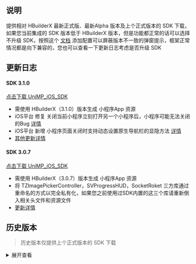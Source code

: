 ## 说明

提供相对 HBuilderX 最新正式版、最新Alpha 版本及上个正式版本的 SDK 下载，如果您当前集成的 SDK 版本低于 HBuilderX 版本，但是功能都正常的话可以选择不升级 SDK，按照这个 [文档](https://ask.dcloud.net.cn/article/35627) 添加配置可以屏蔽版本不一致的弹窗提示，框架正常情况都是向下兼容的，您也可以查看一下更新日志考虑是否升级 SDK

## 更新日志

#### SDK 3.1.0
[点击下载 UniMP_iOS_SDK](http://download.dcloud.net.cn/unimpsdk/UniMPSDK_iOS@3.1.0.zip)

+ 需使用 HBuilderX（3.1.0）版本生成 小程序App 资源
+ iOS平台 修复 关闭当前小程序立刻打开另一个小程序后，小程序可能无法关闭的Bug [详情](https://ask.dcloud.net.cn/question/115243)
+ iOS平台 新增 小程序页面关闭时支持动态设置原生导航栏的显隐方法 [详情](https://nativesupport.dcloud.net.cn/UniMPDocs/API/ios?id=SetNavigationBarHidden)
+ [其他更新详情](https://download1.dcloud.net.cn/hbuilderx/changelog/3.1.0.20210202-alpha.html)

#### SDK 3.0.7
[点击下载 UniMP_iOS_SDK](http://download.dcloud.net.cn/unimpsdk/UniMPSDK_iOS@3.0.7.zip)

+ 需使用 HBuilderX（3.0.7）版本生成 小程序App 资源
+ 将 TZImagePickerController，SVProgressHUD，SocketRoket 三方库通过重命名的方式以完全私有化，如果您之前使用过SDK内置的这三个库请重新倒入相关头文件和资源文件
+ [更新详情](https://download1.dcloud.net.cn/hbuilderx/changelog/3.0.7.20210109-alpha.html)


## 历史版本
> 历史版本仅提供上个正式版本的 SDK 下载

<details>
<summary>展开查看</summary>

#### 下载地址
链接: [https://pan.baidu.com/s/1UCsDFTc7IdhgCarPmuGHaQ](https://pan.baidu.com/s/1UCsDFTc7IdhgCarPmuGHaQ)  密码: edh1

#### SDK 3.0.5

+ 需使用 HBuilderX（3.0.5）版本生成 小程序App 资源
+ [更新详情](https://download1.dcloud.net.cn/hbuilderx/changelog/3.0.5.20210107.html)

#### SDK 3.0.4

+ 需使用 HBuilderX（3.0.4）版本生成 小程序App 资源
+ [更新详情](https://download1.dcloud.net.cn/hbuilderx/changelog/3.0.4.20201230-alpha.html)

#### SDK 3.0.3

+ 需使用 HBuilderX（3.0.3）版本生成 小程序App 资源
+ [更新详情](https://download1.dcloud.net.cn/hbuilderx/changelog/3.0.3.20201228-alpha.html)

#### SDK 3.0.2

+ 需使用 HBuilderX（3.0.2）版本生成 小程序App 资源
+ iOS平台 修复 小程序跳转其他原生页面再返回小程序时，对应生命周期事件 onShow、onHide 没有触发的Bug
+ [其他更新详情](https://download1.dcloud.net.cn/hbuilderx/changelog/3.0.2.20201225-alpha.html)

#### SDK 3.0.0

+ 需使用HBuilderX（3.0.0）版本生成 小程序App 资源
+ iOS平台 新增 小程序的打开方式支持原生 push 方式 [详情](https://nativesupport.dcloud.net.cn/UniMPDocs/Sample/ios?id=%e5%90%af%e5%8a%a8%e6%96%b9%e5%bc%8f)
+ iOS平台 新增 支持开启侧滑手势关闭小程序 [详情](https://nativesupport.dcloud.net.cn/UniMPDocs/Sample/ios?id=%e4%be%a7%e6%bb%91%e6%89%8b%e5%8a%bf%e5%85%b3%e9%97%ad%e5%b0%8f%e7%a8%8b%e5%ba%8f)
+ 升级 SDWebImage 5.10.0 版本，对应 libSDWebImage.a 库
+ 升级 ZipArchive 2.2.3 版本，对应 libcoreSupport.a 库
+ [其他更新详情](https://download1.dcloud.net.cn/hbuilderx/changelog/3.0.0.20201219-alpha.html)

#### SDK 2.9.10

+ 需使用HBuilderX（2.9.10）版本生成 小程序App 资源
+ iOS平台 修复 窗口标题栏 titleNView 设置 type 为 transparent 时，在 ActionSheet 上显示的按钮样式异常的Bug
+ iOS平台 修复 从相册选择视频后调用 uni.navigateBack() 关闭页面时会退出小程序的Bug
+ [其他更新详情](https://download1.dcloud.net.cn/hbuilderx/changelog/2.9.10.20201117-alpha.html)

#### SDK 2.9.8

+ 需使用HBuilderX（2.9.8）版本生成 小程序App 资源
+ [更新详情](https://download1.dcloud.net.cn/hbuilderx/changelog/2.9.8.20201110.html)

#### SDK 2.9.7

+ 需使用HBuilderX（2.9.7）版本生成 小程序App 资源
+ [更新详情](https://download1.dcloud.net.cn/hbuilderx/changelog/2.9.7.20201103-alpha.html)

UniMP_iOS_SDK@2.9.5.20201024

+ 需使用HBuilderX（2.9.5）版本生成 小程序App 资源
+ [更新详情](https://download1.dcloud.net.cn/hbuilderx/changelog/2.9.5.20201024-alpha.html)

#### 2020年10月14日发布

+ 需使用HBuilderX（2.9.3）版本生成 小程序App 资源
+ 修复 nvue image 组件 mode 设置 widthFix、heightFix 不生效的Bug [详情](https://ask.dcloud.net.cn/question/98827);
+ 修复 nvue map 组件中添加 polyline 边线总是带个箭头的Bug [详情](https://ask.dcloud.net.cn/question/91041);
+ 修复 wgt热更新后 plus.runtime.getProperty 获取的 versionCode 不正确的Bug [详情](https://ask.dcloud.net.cn/question/108425);
+ [其他更新详情](https://download1.dcloud.net.cn/hbuilderx/changelog/2.9.3.20201014.html)

#### 2020年09月27日发布

+ 需使用HBuilderX（2.9.1）版本生成 小程序App 资源
+ 修复 2.9.0 版引出的 nvue image 组件动态设置样式在 iOS14 以下设备图片不显示的Bug;
+ 修复 tabbar 中的文本在 iOS14 上无法完整显示的Bug;
+ 修复 获取通讯录 plus.contacts.getAddressBook 在 iOS14 上导致应用闪退的Bug;
+ [更新详情](https://download1.dcloud.net.cn/hbuilderx/changelog/2.9.1.20200927-alpha.html)

#### 2020年09月25日发布

+ 需使用HBuilderX（2.9.0）版本生成 小程序App 资源
+ 适配 iOS14；
+ 修复 小程序前后台切换或跳转其他原生页面在返回小程序页面时，对应的应用生命周期 onShow、onHide 没有触发的Bug;
+ 修复 安装App后，偶现首次无法正常启动小程序的Bug;
+ 其他更新 [详情](https://download1.dcloud.net.cn/hbuilderx/changelog/2.9.0.20200925-alpha.html)

#### 2020年09月27日发布

+ 需使用HBuilderX（2.8.13）版本生成 小程序App 资源
+ 修复 2.8.12版引出的 nvue image 组件动态设置样式在 iOS14 以下设备图片不显示的Bug;
+ 修复 tabbar 中的文本在 iOS14 上无法完整显示的Bug;
+ 修复 获取通讯录 plus.contacts.getAddressBook 在 iOS14 上导致应用闪退的Bug;
+ [更新详情](https://download1.dcloud.net.cn/hbuilderx/changelog/2.8.13.20200927.html)

#### 2020年09月25日发布

+ 需使用HBuilderX（2.8.12）版本生成 小程序App 资源
+ 其他更新 [详情](https://download1.dcloud.net.cn/hbuilderx/changelog/2.8.12.20200925.html)

#### 2020年09月04日发布

+ 需使用HBuilderX（2.8.11）版本生成 小程序App 资源
+ 其他更新 [详情](https://download1.dcloud.net.cn/hbuilderx/changelog/2.8.11.20200904-alpha.html)

#### 2020年08月29日发布

+ 需使用HBuilderX（2.8.9）版本生成 小程序App 资源
+ 其他更新 [详情](https://download1.dcloud.net.cn/hbuilderx/changelog/2.8.9.20200829-alpha.html)

#### 2020年08月20日发布

+ 需使用HBuilderX（2.8.8）版本生成 小程序App 资源
+ 其他更新 [详情](https://download1.dcloud.net.cn/hbuilderx/changelog/2.8.8.20200820.html)

#### 2020年08月14日发布

+ 需使用HBuilderX（2.8.6）版本生成 小程序App 资源
+ 其他更新 [详情](https://download1.dcloud.net.cn/hbuilderx/changelog/2.8.6.20200814.html)

#### 2020年08月05日发布

+ 需使用HBuilderX（2.8.4）版本生成 小程序App 资源
+ 其他更新 [详情](https://download1.dcloud.net.cn/hbuilderx/changelog/2.8.4.20200805-alpha.html)

#### 2020年07月28日发布

+ 需使用HBuilderX（2.8.3）版本生成 小程序App 资源
+ 其他更新 [详情](https://download1.dcloud.net.cn/hbuilderx/changelog/2.8.3.20200728.html)

#### 2020年07月26日发布

+ 需使用HBuilderX（2.8.2）版本生成 小程序App 资源
+ 其他更新 [详情](https://download1.dcloud.net.cn/hbuilderx/changelog/2.8.2.20200726.html)

#### 2020年07月21日发布

+ 需使用HBuilderX（2.8.1）版本生成 小程序App 资源
+ iOS平台 优化 小程序启动流程，Hello uni-app 示例应用启动速度提升2倍，在iPhone11设备实测400ms内打开应用首页
+ iOS平台 修复 发送短信 sendMessage API无效的Bug
+ 其他更新 [详情](https://download1.dcloud.net.cn/hbuilderx/changelog/2.8.1.20200721-alpha.html)

#### 2020年07月01日发布

+ 需使用HBuilderX（2.8.0）版本生成 小程序App 资源
+ iOS平台 新增 预加载小程序功能，可提升初次启动速度 [详情](https://nativesupport.dcloud.net.cn/UniMPDocs/Sample/ios?id=%e9%a2%84%e5%8a%a0%e8%bd%bd%e5%b0%8f%e7%a8%8b%e5%ba%8f)
+ iOS平台 新增 小程序支持后台运行功能，可提升二次启动速度 [详情](https://nativesupport.dcloud.net.cn/UniMPDocs/Sample/ios?id=%e5%bc%80%e5%90%af%e5%90%8e%e5%8f%b0%e8%bf%90%e8%a1%8c)
+ 其他更新 [详情](https://download1.dcloud.net.cn/hbuilderx/changelog/2.8.0.20200701-alpha.html)

#### 2020年06月18日发布

+ 需使用HBuilderX（2.7.14）版本生成 小程序App 资源
+ 其他更新 [详情](https://download1.dcloud.net.cn/hbuilderx/changelog/2.7.14.20200618.html)

#### 2020年06月15日发布

+ 需使用HBuilderX（2.7.13）版本生成 小程序App 资源
+ 其他更新 [详情](https://download1.dcloud.net.cn/hbuilderx/changelog/2.7.13.20200615-alpha.html)

#### 2020年06月02日发布

+ 需使用HBuilderX（2.7.11）版本生成 小程序App 资源
+ 其他更新 [详情](https://update.dcloud.net.cn/hbuilderx/changelog/2.7.11.20200602-alpha.html)

#### 2020年05月27日发布

+ 需使用HBuilderX（2.7.9）版本生成 小程序App 资源
+ 其他更新 [详情](https://update.dcloud.net.cn/hbuilderx/changelog/2.7.9.20200527.html)

#### 2020年05月19日发布

+ 需使用HBuilderX（2.7.5）版本生成 小程序App 资源
+ 修复 video 组件在开启屏幕自动旋转时，切换全屏播放，屏幕旋转后布局错乱的Bug
+ 其他更新 [详情](https://update.dcloud.net.cn/hbuilderx/changelog/2.7.5.20200519.html)

#### 2020年05月15日发布

+ 需使用HBuilderX（2.7.4）版本生成 小程序App 资源
+ 其他更新 [详情](https://update.dcloud.net.cn/hbuilderx/changelog/2.7.4.20200515-alpha.html)

#### 2020年05月13日发布

+ 需使用HBuilderX（2.7.2）版本生成 小程序App 资源
+ iOS平台 修复 video 组件退出全屏后页面布局错位的Bug
+ 其他更新 [详情](https://update.dcloud.net.cn/hbuilderx/changelog/2.7.2.20200513-alpha.html)

#### 2020年05月10日发布

+ 需使用HBuilderX（2.7.1）版本生成 小程序App 资源
+ 其他更新 [详情](https://update.dcloud.net.cn/hbuilderx/changelog/2.7.1.20200510-alpha.html)

#### 2020年05月01日发布

+ 需使用HBuilderX（2.7.0）版本生成 小程序App 资源
+ 其他更新 [详情](https://update.dcloud.net.cn/hbuilderx/changelog/2.7.0.20200501-alpha.html)

#### 2020年04月24日发布

+ 需使用HBuilderX（2.6.16）版本生成 小程序App 资源
+ 其他更新 [详情](https://update.dcloud.net.cn/hbuilderx/changelog/2.6.16.20200424.html)

#### 2020年04月21日发布

+ 需使用HBuilderX（2.6.15）版本生成 小程序App 资源
+ 其他更新 [详情](https://update.dcloud.net.cn/hbuilderx/changelog/2.6.15.20200421.html)

#### 2020年04月19日发布

+ 需使用HBuilderX（2.6.14）版本生成 小程序App 资源
+ iOS平台 补齐 wgt 编译版本与js框架版本校验，不一致会弹窗提示 详情
+ iOS平台 修复 小程序内 wgt 热更新资源后启动会显示一下 LaunchScreen.storyboard 页面的Bug
+ 其他更新 [详情](https://update.dcloud.net.cn/hbuilderx/changelog/2.6.14.20200419-alpha.html)

#### 2020年04月15日发布

+ 需使用HBuilderX（2.6.13）版本生成 小程序App 资源。
+ 更新 [详情](https://update.dcloud.net.cn/hbuilderx/changelog/2.6.13.20200414-alpha.html)

#### 2020年04月13日发布

+ 需使用HBuilderX（2.6.12）版本生成 小程序App 资源。
+ 更新 [详情](https://update.dcloud.net.cn/hbuilderx/changelog/2.6.12.20200412-alpha.html)

#### 2020年04月09日发布

+ 需使用HBuilderX（2.6.11）版本生成 小程序App 资源。
+ 更新 uni-jsframework 框架；
+ 其他更新 [详情](https://update.dcloud.net.cn/hbuilderx/changelog/2.6.11.20200409.html)

#### 2020年04月03日发布

+ 需使用HBuilderX（2.6.10）版本生成 小程序App 资源。
+ 更新 uni-jsframework 框架；
+ 新增 宿主与小程序通讯机制 [详情](https://ask.dcloud.net.cn/docs/#https://ask.dcloud.net.cn/article/37122)
+ 修复 在监听小程序被关闭的方法中紧接着在打开小程序可能会崩溃的Bug
+ 修复 uni.chooseImage 引起内存泄露的Bug
+ 其他更新 [详情](https://update.dcloud.net.cn/hbuilderx/changelog/2.6.10.20200403-alpha.html)

#### 2020年04月03日发布

+ 需使用HBuilderX（2.6.9）版本生成 小程序App 资源。
+ 更新 uni-jsframework 框架；
+ 其他更新[详情](https://update.dcloud.net.cn/hbuilderx/changelog/2.6.9.20200403.html)

#### 2020年03月30日发布

+ 需使用HBuilderX（2.6.8）版本生成 小程序App 资源。
+ 更新 uni-jsframework 框架；
+ 其他更新[详情](https://update.dcloud.net.cn/hbuilderx/changelog/2.6.8.20200330.html)

#### 2020年03月19日发布

+ 需使用HBuilderX（2.6.6）版本生成 小程序App 资源。
+ 新增 获取当前显示小程序页面直达Url方法（用于启动直达二级页面）[iOS](https://ask.dcloud.net.cn/article/37068#getCurrentPageUrl)、[Android](https://ask.dcloud.net.cn/article/36984#getCurrentPageUrl)
+ 新增 获取已部署的小程序资源版本信息方法 [iOS](https://ask.dcloud.net.cn/article/37068#getUniMPVersionInfo)、[Android](https://ask.dcloud.net.cn/article/36984#getAppVersionInfo)
+ 新增 胶囊按钮添加点击效果
+ 开放 小程序内部调用 plus.runtime.install 热更新wgt资源 [详情](https://ask.dcloud.net.cn/article/35667)
+ 修复 原生工程勾选 'Hide status bar' 导致小程序页面导航栏被系统状态栏挡住的Bug
+ 修复 pickDate、pickTime 无法显示的Bug
+ 基础库移除对 StoreKit.framework 的依赖

#### 2020年03月10日发布

- 需使用HBuilderX（2.6.4 alpha版，或 2.6.5 正式版）生成 小程序App 资源。
- 更新 uni-jsframework 框架；

#### 2020年03月05日发布

- 需使用HBuilderX（2.6.3）版本生成 小程序App 资源。
- 新增 启动小程序支持传入参数及直达指定页面 [详情](https://ask.dcloud.net.cn/docs/#https://ask.dcloud.net.cn/article/37010)
- 新增 关闭当前小程序方法及小程序关闭回调方法 [详情](https://ask.dcloud.net.cn/docs/#https://ask.dcloud.net.cn/article/37014)
- 新增 获取当前运行的小程序appid方法

#### 2020年02月25日发布

- 需使用HBuilderX（2.6.1）版本生成 小程序App 资源。
- 修改集成小程序资源为 wgt 包，详情请查看集成文档关于生成小程序应用资源说明；

#### 2020年02月12日发布

- 需使用HBuilderX（2.5.11.20200212）版本生成 小程序App 资源。
- 修复反复打开关闭小程序导致内存不断增加的Bug；

#### 2020年02月05日发布 

- 需使用HBuilderX（2.5.10.20200205）版本生成 小程序App 资源。